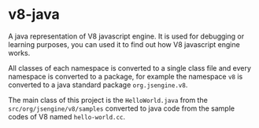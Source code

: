 # v8-java

A java representation of V8 javascript engine. It is used for debugging or learning purposes, you can used it to find out how V8 javascript engine works.

All classes of each namespace is converted to a single class file and every namespace is converted to a package, for example the namespace `v8` is converted to a java standard package `org.jsengine.v8`. 

The main class of this project is the `HelloWorld.java` from the `src/org/jsengine/v8/samples` converted to java code from the sample codes of V8 named `hello-world.cc`.


